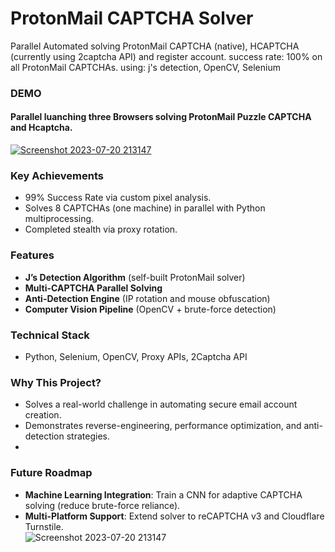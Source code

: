# ProtonMail CAPTCHA Solver

Parallel Automated solving ProtonMail CAPTCHA (native), HCAPTCHA (currently using 2captcha API) and register account.
success rate: 100% on all ProtonMail CAPTCHAs. 
using: j's detection, OpenCV, Selenium 

### DEMO
#### Parallel luanching three Browsers solving ProtonMail Puzzle CAPTCHA and Hcaptcha.
[![Screenshot 2023-07-20 213147](https://github.com/user-attachments/assets/6a5c0b1a-f13e-4a04-8930-9422bea3611f)](https://streamable.com/cl47bj)

### Key Achievements  
- 99% Success Rate via custom pixel analysis.  
- Solves 8 CAPTCHAs (one machine) in parallel with Python multiprocessing.  
- Completed stealth via proxy rotation.
  
### Features  
- **J’s Detection Algorithm** (self-built ProtonMail solver)  
- **Multi-CAPTCHA Parallel Solving**  
- **Anti-Detection Engine** (IP rotation and mouse obfuscation)  
- **Computer Vision Pipeline** (OpenCV + brute-force detection)  

### Technical Stack  
- Python, Selenium, OpenCV, Proxy APIs, 2Captcha API  

### Why This Project?  
- Solves a real-world challenge in automating secure email account creation.  
- Demonstrates reverse-engineering, performance optimization, and anti-detection strategies.
- 
### Future Roadmap  
- **Machine Learning Integration**: Train a CNN for adaptive CAPTCHA solving (reduce brute-force reliance).  
- **Multi-Platform Support**: Extend solver to reCAPTCHA v3 and Cloudflare Turnstile.  
![Screenshot 2023-07-20 213147](https://github.com/user-attachments/assets/677d965e-0b14-4e25-8c65-2761828a3ca0)

